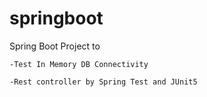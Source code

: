 # springboot
Spring Boot Project to 

	-Test In Memory DB Connectivity

	-Rest controller by Spring Test and JUnit5
